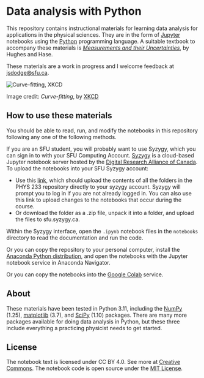 # Data analysis with Python

This repository contains instructional materials for learning data analysis for applications in the physical sciences. They are in the form of [Jupyter](https://jupyter-notebook.readthedocs.io/en/latest/) notebooks using the [Python](https://docs.python.org/3/tutorial/index.html) programming language. A suitable textbook to accompany these materials is [*Measurements and their Uncertainties*](https://www.oupcanada.com/catalog/9780199566334.html), by Hughes and Hase.

These materials are a work in progress and I welcome feedback at [jsdodge@sfu.ca](mailto:jsdodge@sfu.ca).

![Curve-fitting, XKCD](https://imgs.xkcd.com/comics/curve_fitting.png)

Image credit: *Curve-fitting*, by [XKCD](https://xkcd.com/2048/)

## How to use these materials
You should be able to read, run, and modify the notebooks in this repository following any one of the following methods. 

If you are an SFU student, you will probably want to use Syzygy, which you can sign in to with your SFU Computing Account. [Syzygy](https://sfu.syzygy.ca/) is a cloud-based Jupyter notebook server hosted by the [Digital Research Alliance of Canada](https://alliancecan.ca/en). To upload the notebooks into your SFU Syzygy account: 
* Use this [link](https://sfu.syzygy.ca/jupyter/hub/user-redirect/git-pull?repo=https%3A%2F%2Fgithub.com%2Fjsdodge%2Fdata-analysis-python.git&urlpath=lab%2Ftree%2Fdata-analysis-python.git%2F&branch=main), which should upload the contents of all the folders in the PHYS 233 repository directly to your syzygy account. Syzygy will prompt you to log in if you are not already logged in. You can also use this link to upload changes to the notebooks that occur during the course.
* Or download the folder as a .zip file, unpack it into a folder, and upload the files to sfu.syzygy.ca.

Within the Syzygy interface, open the `.ipynb` notebook files in the `notebooks` directory to read the documentation and run the code.

Or you can copy the repository to your personal computer, install the [Anaconda Python distribution](https://www.anaconda.com/download), and open the notebooks with the Jupyter notebook service in Anaconda Navigator.

Or you can copy the notebooks into the [Google Colab](https://colab.research.google.com) service.


## About
These materials have been tested in Python 3.11, including the [NumPy](https://numpy.org/doc/stable/reference/index.html) (1.25), [matplotlib](https://matplotlib.org/users/index.html) (3.7), and [SciPy](https://docs.scipy.org/doc/scipy/reference/tutorial/index.html) (1.10) packages. There are many more packages available for doing data analysis in Python, but these three include everything a practicing physicist needs to get started.

## License
The notebook text is licensed under CC BY 4.0. See more at [Creative Commons](https://creativecommons.org/licenses/by/4.0/). The notebook code is open source under the [MIT License](https://opensource.org/licenses/MIT).
